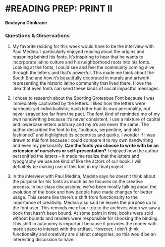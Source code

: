 # #READING PREP: PRINT II

#### Boutayna Chokrane

### Questions & Observations
 
1. My favorite reading for this week would have to be the interview with Paul Medina. I particularly enjoyed reading about the origins and reasoning behind his fonts. It’s inspiring to hear that he wants to incorporate latino culture and his neighborhood roots into his fonts. Looking at the fonts, I could see and feel the community coming alive through the letters and that’s powerful. This made me think about the South End and how it’s beautifully decorated in murals and artwork representing the historic latino community that lived there. I love the idea that even fonts can send these kinds of social impactful messages. 

2. I chose to research about the Sporting Grotesque Font because I was immediately captivated by the letters. I liked how the letters were harmonic yet individualistic; each letter had its own personality, but never strayed too far from the pact. The font kind of reminded me of my own handwriting because it’s never consistent; I use a mixture of capital and lowercase letters arbitrary and my a’s are never the same. The author described the font to be, “bulbous, serpentine, and old-fashioned” and highlighted its eccentries and quirks. I wonder if I was drawn to this font because I could compare it to my own handwriting and even my personality. **Can the fonts you choose to write with be an extension of ourselves or self-presentation?** I enjoyed how the author personified the letters – it made me realize that the letters and typography we use are kind of like the actors of our book. I will definitely be making use of this font in my final project.

3. In the interview with Paul Medina, Medina says he doesn’t think about the purpose for his fonts as much as he focuses on the creative process. In our class discussions, we’ve been mostly talking about the evolution of the book and how people have made changes for better usage. This seems like there’s a shift from functionality to the importance of creativity. Medina also said he leaves the purpose up to the font user. This reminds me of our trip to the archives when we saw a book that hasn’t been bound. At some point in time, books were sold without bounds and readers were responsible for choosing the binding. This shift in autonomy is important because it provides the reader with more space to interact with the artifact. However, I don’t think functionality and creativity are distinct categories, so this would be an interesting discussion to have. 
